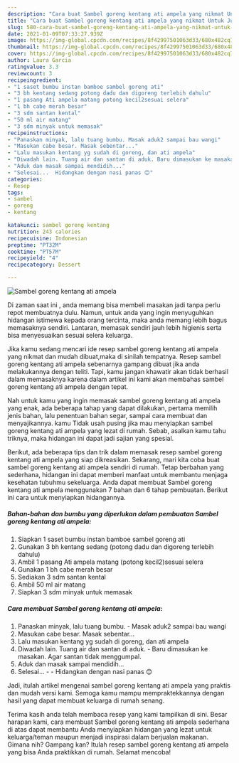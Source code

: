 ```yaml
---
description: "Cara buat Sambel goreng kentang ati ampela yang nikmat Untuk Jualan"
title: "Cara buat Sambel goreng kentang ati ampela yang nikmat Untuk Jualan"
slug: 580-cara-buat-sambel-goreng-kentang-ati-ampela-yang-nikmat-untuk-jualan
date: 2021-01-09T07:33:27.939Z
image: https://img-global.cpcdn.com/recipes/8f42997501063d33/680x482cq70/sambel-goreng-kentang-ati-ampela-foto-resep-utama.jpg
thumbnail: https://img-global.cpcdn.com/recipes/8f42997501063d33/680x482cq70/sambel-goreng-kentang-ati-ampela-foto-resep-utama.jpg
cover: https://img-global.cpcdn.com/recipes/8f42997501063d33/680x482cq70/sambel-goreng-kentang-ati-ampela-foto-resep-utama.jpg
author: Laura Garcia
ratingvalue: 3.3
reviewcount: 3
recipeingredient:
- "1 saset bumbu instan bamboe sambel goreng ati"
- "3 bh kentang sedang potong dadu dan digoreng terlebih dahulu"
- "1 pasang Ati ampela matang potong kecil2sesuai selera"
- "1 bh cabe merah besar"
- "3 sdm santan kental"
- "50 ml air matang"
- "3 sdm minyak untuk memasak"
recipeinstructions:
- "Panaskan minyak, lalu tuang bumbu. Masak aduk2 sampai bau wangi"
- "Masukan cabe besar. Masak sebentar..."
- "Lalu masukan kentang yg sudah di goreng, dan ati ampela"
- "Diwadah lain. Tuang air dan santan di aduk. Baru dimasukan ke masakan. Agar santan tidak menggumpal."
- "Aduk dan masak sampai mendidih..."
- "Selesai...  Hidangkan dengan nasi panas 😊"
categories:
- Resep
tags:
- sambel
- goreng
- kentang

katakunci: sambel goreng kentang 
nutrition: 243 calories
recipecuisine: Indonesian
preptime: "PT32M"
cooktime: "PT57M"
recipeyield: "4"
recipecategory: Dessert

---
```



![Sambel goreng kentang ati ampela](https://img-global.cpcdn.com/recipes/8f42997501063d33/680x482cq70/sambel-goreng-kentang-ati-ampela-foto-resep-utama.jpg)

Di zaman  saat ini , anda memang bisa membeli masakan jadi tanpa perlu repot membuatnya dulu. Namun, untuk anda yang ingin menyuguhkan hidangan istimewa kepada orang tercinta, maka anda memang lebih bagus memasaknya sendiri. Lantaran, memasak sendiri jauh lebih higienis serta bisa menyesuaikan sesuai selera keluarga.

Jika kamu sedang mencari ide resep sambel goreng kentang ati ampela yang nikmat dan mudah dibuat,maka di sinilah tempatnya. Resep sambel goreng kentang ati ampela  sebenarnya gampang dibuat jika anda melakukannya dengan teliti. Tapi, kamu jangan khawatir akan tidak berhasil dalam memasaknya 
karena dalam artikel ini kami akan membahas sambel goreng kentang ati ampela dengan tepat.  



Nah untuk kamu yang ingin memasak sambel goreng kentang ati ampela yang enak, ada beberapa tahap yang dapat dilakukan, pertama memilih jenis bahan, lalu penentuan bahan segar, sampai cara membuat dan menyajikannya. kamu Tidak usah pusing jika mau menyiapkan sambel goreng kentang ati ampela yang lezat di rumah. Sebab, asalkan kamu  tahu triknya, maka hidangan ini dapat jadi sajian yang spesial.

Berikut, ada beberapa tips dan trik dalam memasak resep sambel goreng kentang ati ampela yang siap dikreasikan. Sekarang, mari kita coba buat sambel goreng kentang ati ampela sendiri di rumah. Tetap berbahan yang sederhana, hidangan ini dapat memberi manfaat untuk membantu menjaga kesehatan tubuhmu sekeluarga. Anda dapat membuat Sambel goreng kentang ati ampela menggunakan 7 bahan dan 6 tahap pembuatan. Berikut ini cara untuk menyiapkan hidangannya.

<!--inarticleads1-->

##### Bahan-bahan dan bumbu yang diperlukan dalam pembuatan Sambel goreng kentang ati ampela:

1. Siapkan 1 saset bumbu instan bamboe sambel goreng ati
1. Gunakan 3 bh kentang sedang (potong dadu dan digoreng terlebih dahulu)
1. Ambil 1 pasang Ati ampela matang (potong kecil2)sesuai selera
1. Gunakan 1 bh cabe merah besar
1. Sediakan 3 sdm santan kental
1. Ambil 50 ml air matang
1. Siapkan 3 sdm minyak untuk memasak




<!--inarticleads2-->

##### Cara membuat Sambel goreng kentang ati ampela:

1. Panaskan minyak, lalu tuang bumbu. - Masak aduk2 sampai bau wangi
1. Masukan cabe besar. Masak sebentar...
1. Lalu masukan kentang yg sudah di goreng, dan ati ampela
1. Diwadah lain. Tuang air dan santan di aduk. - Baru dimasukan ke masakan. Agar santan tidak menggumpal.
1. Aduk dan masak sampai mendidih...
1. Selesai... -  - Hidangkan dengan nasi panas 😊




Jadi, itulah artikel mengenai  sambel goreng kentang ati ampela  yang praktis dan mudah versi kami. Semoga kamu mampu mempraktekkannya dengan hasil yang dapat membuat keluarga di rumah senang. 

Terima kasih anda telah membaca resep yang kami tampilkan di sini. Besar harapan kami, cara membuat  Sambel goreng kentang ati ampela sederhana di atas dapat membantu Anda menyiapkan hidangan yang lezat untuk keluarga/teman maupun menjadi inspirasi dalam berjualan makanan. Gimana nih? Gampang kan? Itulah resep sambel goreng kentang ati ampela yang bisa Anda praktikkan di rumah. Selamat mencoba!

